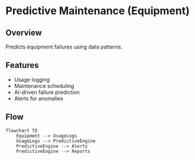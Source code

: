 # Predictive Maintenance (Equipment)

## Overview
Predicts equipment failures using data patterns.

## Features
- Usage logging
- Maintenance scheduling
- AI-driven failure prediction
- Alerts for anomalies

## Flow
```mermaid
flowchart TD
    Equipment --> UsageLogs
    UsageLogs --> PredictiveEngine
    PredictiveEngine --> Alerts
    PredictiveEngine --> Reports
```

